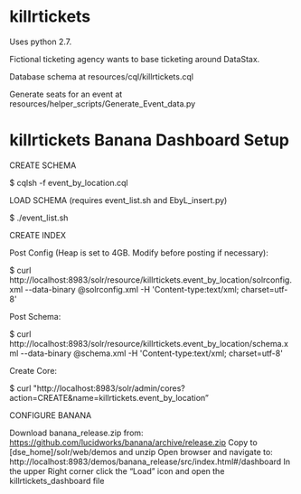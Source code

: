# killrtickets
Uses python 2.7.

Fictional ticketing agency wants to base ticketing around DataStax.

Database schema at resources/cql/killrtickets.cql

Generate seats for an event at resources/helper_scripts/Generate_Event_data.py

# killrtickets Banana Dashboard Setup

CREATE SCHEMA

$   cqlsh -f event_by_location.cql

LOAD SCHEMA (requires event_list.sh and EbyL_insert.py)

$  ./event_list.sh

CREATE INDEX 

Post Config (Heap is set to 4GB. Modify before posting if necessary):

$  curl http://localhost:8983/solr/resource/killrtickets.event_by_location/solrconfig.xml --data-binary @solrconfig.xml -H 'Content-type:text/xml; charset=utf-8'

Post Schema:

$  curl http://localhost:8983/solr/resource/killrtickets.event_by_location/schema.xml  --data-binary @schema.xml -H 'Content-type:text/xml; charset=utf-8'

Create Core:

$ curl "http://localhost:8983/solr/admin/cores?action=CREATE&name=killrtickets.event_by_location”

CONFIGURE BANANA

Download banana_release.zip from: https://github.com/lucidworks/banana/archive/release.zip
Copy to [dse_home]/solr/web/demos and unzip
Open browser and navigate to: http://localhost:8983/demos/banana_release/src/index.html#/dashboard
In the upper Right corner click the “Load” icon and open the killrtickets_dashboard file





